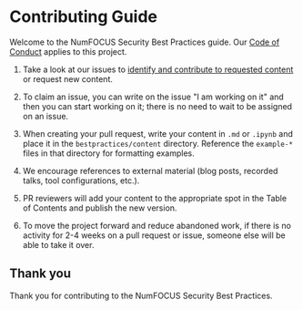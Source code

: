 # Contributing Guide

Welcome to the NumFOCUS Security Best Practices guide. Our [Code of Conduct](https://numfocus.org/code-of-conduct) applies to this project.

1. Take a look at our issues to [identify and contribute to requested content](https://github.com/numfocus/Security-Best-Practices/issues?q=is%3Aissue+is%3Aopen+label%3Acontent) or request new content.

1. To claim an issue, you can write on the issue "I am working on it" and then you can start working on it; there is no need to wait to be assigned on an issue.

1. When creating your pull request, write your content in `.md` or `.ipynb` and place it in the `bestpractices/content` directory. Reference the `example-*` files in that directory for formatting examples.

1. We encourage references to external material (blog posts, recorded talks, tool configurations, etc.).

1. PR reviewers will add your content to the appropriate spot in the Table of Contents and publish the new version.

1. To move the project forward and reduce abandoned work, if there is no activity for 2-4 weeks on a pull request or issue, someone else will be able to take it over.

## Thank you

Thank you for contributing to the NumFOCUS Security Best Practices.

